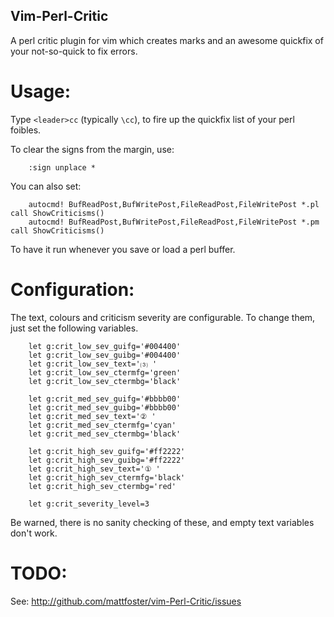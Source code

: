 Vim-Perl-Critic
---------------

A perl critic plugin for vim which creates marks and an awesome quickfix of
your not-so-quick to fix errors.

Usage:
======

Type `<leader>cc` (typically `\cc`), to fire up the quickfix list of your perl foibles.

To clear the signs from the margin, use:

        :sign unplace *

You can also set:

        autocmd! BufReadPost,BufWritePost,FileReadPost,FileWritePost *.pl call ShowCriticisms()
        autocmd! BufReadPost,BufWritePost,FileReadPost,FileWritePost *.pm call ShowCriticisms()

To have it run whenever you save or load a perl buffer.

Configuration:
==============

The text, colours and criticism severity are configurable. To change them, just
set the following variables.

        let g:crit_low_sev_guifg='#004400'
        let g:crit_low_sev_guibg='#004400'
        let g:crit_low_sev_text='⑶ '
        let g:crit_low_sev_ctermfg='green'
        let g:crit_low_sev_ctermbg='black'

        let g:crit_med_sev_guifg='#bbbb00'
        let g:crit_med_sev_guibg='#bbbb00'
        let g:crit_med_sev_text='② '
        let g:crit_med_sev_ctermfg='cyan'
        let g:crit_med_sev_ctermbg='black'

        let g:crit_high_sev_guifg='#ff2222'
        let g:crit_high_sev_guibg='#ff2222'
        let g:crit_high_sev_text='① '
        let g:crit_high_sev_ctermfg='black'
        let g:crit_high_sev_ctermbg='red'

        let g:crit_severity_level=3

Be warned, there is no sanity checking of these, and empty text variables don't
work.

TODO:
=====

See: http://github.com/mattfoster/vim-Perl-Critic/issues

